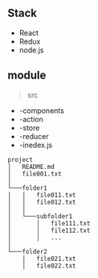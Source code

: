 ## Stack 
- React
- Redux
- node.js

## module
> src  
- -components  
 - -action  
 - -store  
 - -reducer  
- -inedex.js  


```
project
│   README.md
│   file001.txt    
│
└───folder1
│   │   file011.txt
│   │   file012.txt
│   │
│   └───subfolder1
│       │   file111.txt
│       │   file112.txt
│       │   ...
│   
└───folder2
    │   file021.txt
    │   file022.txt
```

